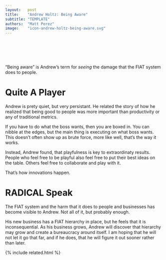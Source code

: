 ```yaml
---
layout:   post
title:    "Andrew Holtz: Being Aware"
subtitle: "TEMPLATE"
authors:  "Matt Perez"
image:    "icon-andrew-holtz-being-aware.svg"
---
```


<div style="display:none;">
 <p>&ldquo;Being aware&rdquo; is Andrew&rsquo;s term for <em>seeing</em> the damage that the <span class='_paradigm'>FIAT</span> system does to people.</p>
</div>

<h1>&nbsp;</h1>
 <p>&ldquo;Being aware&rdquo; is Andrew&rsquo;s term for <em>seeing</em> the damage that the <span class='_paradigm'>FIAT</span> system does to people.</p>

<h1>Quite A Player</h1>
 <p>Andrew is prety quiet, but very persistant. He related the story of how he realized that being good to people was more important than productivity or any of traditional metrics.</p>
 <p>If you have to do what the boss wants, then you are boxed in. You can nibble at the edges, but the main thing is executing on what boss wants. This doesn&rsquo;t often show up as brute force, more like <span class="_quotespan">well, that&rsquo;s the way it works.</span></p>
 <p>Instead, Andrew found, that playfulness is key to extraordinaty results. People who feel free to be playful also feel free to put their best ideas on the table. Others feel free to collaborate and play with it.</p>
 <p>That&rsquo;s how innovations happen.</p>

<h1><span class="_paradigm">RADICAL</span> Speak</h1>
 <p>The <span class='_paradigm'>FIAT</span> system and the harm that it does to people and businesses has become visible to Andrew. Not all of it, but probably enough.</p>
 <p>His new business has a <span class='_paradigm'>FIAT</span> hierarchy in place, but he feels that it is inconsequential. As his business grows, Andrew will discover that hierarchy may grow and create a bureaucracy around itself. I am hoping that he will not let it go that far, and if he does, that he will figure it out sooner rather than later.</p>

{% include related.html %}